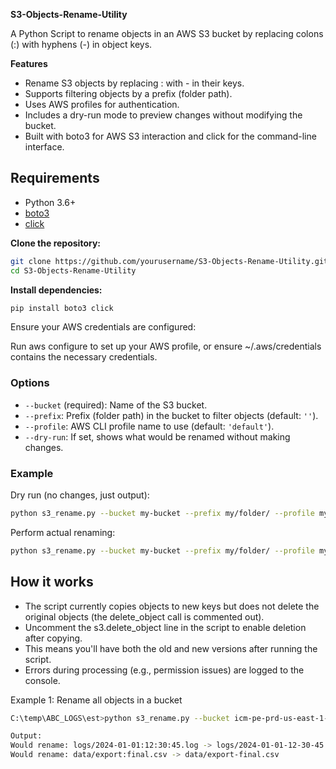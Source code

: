 **S3-Objects-Rename-Utility**


A Python Script to rename objects in an AWS S3 bucket by replacing colons (:) with hyphens (-) in object keys.

**Features**
 
- Rename S3 objects by replacing : with - in their keys.
- Supports filtering objects by a prefix (folder path).
- Uses AWS profiles for authentication.
- Includes a dry-run mode to preview changes without modifying the bucket.
- Built with boto3 for AWS S3 interaction and click for the command-line interface.

## Requirements

- Python 3.6+
- [boto3](https://boto3.amazonaws.com/v1/documentation/api/latest/index.html)
- [click](https://click.palletsprojects.com/)


 


**Clone the repository:**

```bash
git clone https://github.com/yourusername/S3-Objects-Rename-Utility.git
cd S3-Objects-Rename-Utility
 ```


**Install dependencies:**

```bash
pip install boto3 click
```

Ensure your AWS credentials are configured:

Run aws configure to set up your AWS profile, or ensure ~/.aws/credentials contains the necessary credentials.

### Options

- `--bucket` (required): Name of the S3 bucket.
- `--prefix`: Prefix (folder path) in the bucket to filter objects (default: `''`).
- `--profile`: AWS CLI profile name to use (default: `'default'`).
- `--dry-run`: If set, shows what would be renamed without making changes.

### Example

Dry run (no changes, just output):
```bash
python s3_rename.py --bucket my-bucket --prefix my/folder/ --profile myprofile --dry-run
```

Perform actual renaming:
```bash
python s3_rename.py --bucket my-bucket --prefix my/folder/ --profile myprofile
```

## How it works

- The script currently copies objects to new keys but does not delete the original objects (the delete_object call is commented out). 
- Uncomment the s3.delete_object line in the script to enable deletion after copying.
- This means you'll have both the old and new versions after running the script.
- Errors during processing (e.g., permission issues) are logged to the console.

Example 1: Rename all objects in a bucket
```bash
C:\temp\ABC_LOGS\est>python s3_rename.py --bucket icm-pe-prd-us-east-1-audit --prefix redshift_audit_log/AWSLogs/123456789/redshift/us-east-1/testlogs-2025/2025/ --profile ABCPRD

Output:
Would rename: logs/2024-01-01:12:30:45.log -> logs/2024-01-01-12-30-45.log
Would rename: data/export:final.csv -> data/export-final.csv

